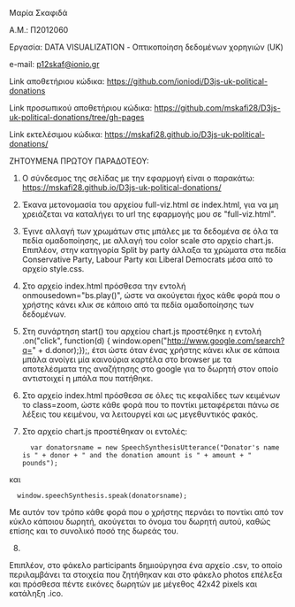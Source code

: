 Μαρία Σκαφιδά

Α.Μ.: Π2012060

Εργασία: DATA VISUALIZATION - Οπτικοποίηση δεδομένων χορηγιών (UK)

e-mail: p12skaf@ionio.gr


Link αποθετήριου κώδικα: https://github.com/ioniodi/D3js-uk-political-donations

Link προσωπικού αποθετήριου κώδικα: https://github.com/mskafi28/D3js-uk-political-donations/tree/gh-pages

Link εκτελέσιμου κώδικα: https://mskafi28.github.io/D3js-uk-political-donations/


ΖΗΤΟΥΜΕΝΑ ΠΡΩΤΟΥ ΠΑΡΑΔΟΤΕΟΥ:

1) Ο σύνδεσμος της σελίδας με την εφαρμογή είναι ο παρακάτω: https://mskafi28.github.io/D3js-uk-political-donations/

2) Έκανα μετονομασία του αρχείου full-viz.html σε index.html, για να μη χρειάζεται να καταλήγει το url της εφαρμογής μου σε "full-viz.html".

3) Έγινε αλλαγή των χρωμάτων στις μπάλες με τα δεδομένα σε όλα τα πεδία ομαδοποίησης, με αλλαγή του color scale στο αρχείο chart.js. Επιπλέον, στην κατηγορία Split by party άλλαξα τα χρώματα στα πεδία Conservative Party, Labour Party και Liberal Democrats μέσα από το αρχείο style.css.

4) Στο αρχείο index.html πρόσθεσα την εντολή onmousedown="bs.play()", ώστε να ακούγεται ήχος κάθε φορά που ο χρήστης κάνει κλικ σε κάποιο από τα πεδία ομαδοποίησης των δεδομένων.

5) Στη συνάρτηση start() του αρχείου chart.js προστέθηκε η εντολή .on("click", function(d) { window.open("http://www.google.com/search?q=" + d.donor);});, έτσι ώστε όταν ένας χρήστης κάνει κλικ σε κάποια μπάλα ανοίγει μία καινούρια καρτέλα στο browser με τα αποτελέσματα της αναζήτησης στο google για το δωρητή στον οποίο αντιστοιχεί η μπάλα που πατήθηκε.

6) Στο αρχείο index.html πρόσθεσα σε όλες τις κεφαλίδες των κειμένων το class=zoom, ώστε κάθε φορά που το ποντίκι μεταφέρεται πάνω σε λέξεις του κειμένου, να λειτουργεί και ως μεγεθυντικός φακός. 

7) Στο αρχείο chart.js προστέθηκαν οι εντολές:

         var donatorsname = new SpeechSynthesisUtterance("Donator's name is " + donor + " and the donation amount is " + amount + " pounds");
    
 και 
 
	  window.speechSynthesis.speak(donatorsname);
    
 Με αυτόν τον τρόπο κάθε φορά που ο χρήστης περνάει το ποντίκι από τον κύκλο κάποιου δωρητή, ακούγεται το όνομα του δωρητή αυτού, καθώς επίσης και το συνολικό ποσό της δωρεάς του.
 
8)

Επιπλέον, στο φάκελο participants δημιούργησα ένα αρχείο .csv, το οποίο περιλαμβάνει τα στοιχεία που ζητήθηκαν και στο φάκελο photos επέλεξα και πρόσθεσα πέντε εικόνες δωρητών με μέγεθος 42x42 pixels και κατάληξη .ico.

